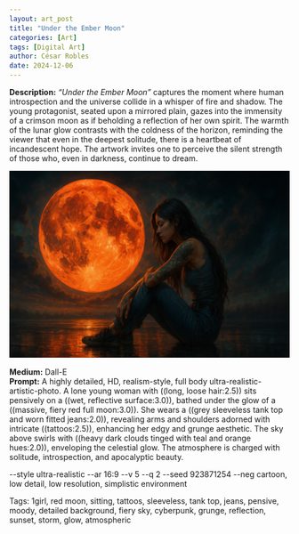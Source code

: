 ```yaml
---
layout: art_post
title: "Under the Ember Moon"
categories: [Art]
tags: [Digital Art]
author: César Robles
date: 2024-12-06
---
```

**Description:** *“Under the Ember Moon”* captures the moment where human introspection and the universe collide in a whisper of fire and shadow. The young protagonist, seated upon a mirrored plain, gazes into the immensity of a crimson moon as if beholding a reflection of her own spirit. The warmth of the lunar glow contrasts with the coldness of the horizon, reminding the viewer that even in the deepest solitude, there is a heartbeat of incandescent hope. The artwork invites one to perceive the silent strength of those who, even in darkness, continue to dream.

![Under the Ember Moon](/imag/digital_art/under_the_ember_moon.jpg)

**Medium:** Dall-E\
**Prompt:** A highly detailed, HD, realism-style,  full body ultra-realistic-artistic-photo. A lone young woman with ((long, loose hair:2.5)) sits pensively on a ((wet, reflective surface:3.0)), bathed under the glow of a ((massive, fiery red full moon:3.0)). She wears a ((grey sleeveless tank top and worn fitted jeans:2.0)), revealing arms and shoulders adorned with intricate ((tattoos:2.5)), enhancing her edgy and grunge aesthetic. The sky above swirls with ((heavy dark clouds tinged with teal and orange hues:2.0)), enveloping the celestial glow. The atmosphere is charged with solitude, introspection, and apocalyptic beauty.

--style ultra-realistic --ar 16:9 --v 5 --q 2 --seed 923871254 --neg cartoon, low detail, low resolution, simplistic environment

Tags: 1girl, red moon, sitting, tattoos, sleeveless, tank top, jeans, pensive, moody, detailed background, fiery sky, cyberpunk, grunge, reflection, sunset, storm, glow, atmospheric